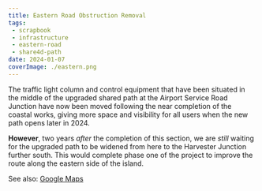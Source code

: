 ```yaml
---
title: Eastern Road Obstruction Removal
tags:
 - scrapbook
 - infrastructure
 - eastern-road
 - share4d-path
date: 2024-01-07
coverImage: ./eastern.png
---
```


The traffic light column and control equipment that have been situated in the middle of the upgraded shared path at the Airport Service Road Junction have now been moved following the near completion of the coastal works, giving more space and visibility for all users when the new path opens later in 2024.

**However**, two years _after_ the completion of this section, we are _still_ waiting for the upgraded path to be widened from here to the Harvester Junction further south. This would complete phase one of the project to improve the route along the eastern side of the island.

See also: [Google Maps](https://maps.app.goo.gl/W6xvCkrPvSAS97VP9)
